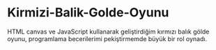 # Kirmizi-Balik-Golde-Oyunu
HTML canvas ve JavaScript kullanarak geliştirdiğim kırmızı balık gölde oyunu, programlama becerilerimi pekiştirmemde büyük bir rol oynadı.
